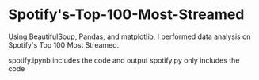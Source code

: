 # Spotify's-Top-100-Most-Streamed

Using BeautifulSoup, Pandas, and matplotlib, I performed data analysis on Spotify's Top 100 Most Streamed.

spotify.ipynb includes the code and output 
spotify.py only includes the code
